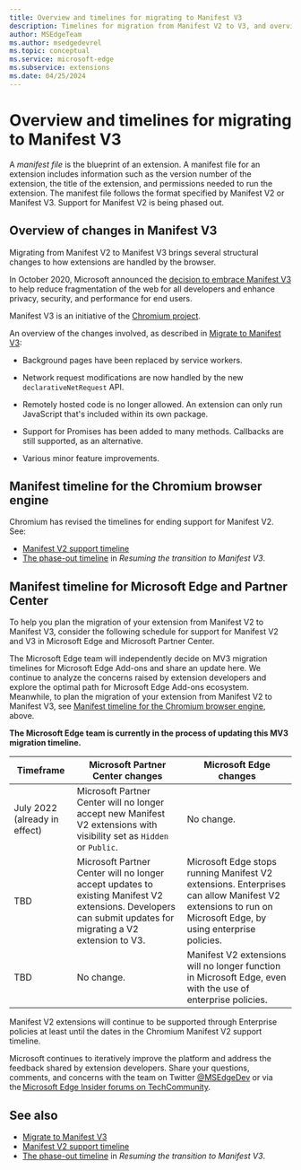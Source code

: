 ```yaml
---
title: Overview and timelines for migrating to Manifest V3
description: Timelines for migration from Manifest V2 to V3, and overview of V3, which reduces fragmentation of the web for developers and enhances privacy, security, and performance for end users.
author: MSEdgeTeam
ms.author: msedgedevrel
ms.topic: conceptual
ms.service: microsoft-edge
ms.subservice: extensions
ms.date: 04/25/2024
---
```

# Overview and timelines for migrating to Manifest V3

A _manifest file_ is the blueprint of an extension.  A manifest file for an extension includes information such as the version number of the extension, the title of the extension, and permissions needed to run the extension.  The manifest file follows the format specified by Manifest V2 or Manifest V3.  Support for Manifest V2 is being phased out.


<!-- ---------------------------------------------------------------------- -->
## Overview of changes in Manifest V3

Migrating from Manifest V2 to Manifest V3 brings several structural changes to how extensions are handled by the browser.

In October 2020, Microsoft announced the [decision to embrace Manifest V3](https://blogs.windows.com/msedgedev/2020/10/14/extension-manifest-chromium-edge/) to help reduce fragmentation of the web for all developers and enhance privacy, security, and performance for end users.

Manifest V3 is an initiative of the [Chromium project](https://www.chromium.org/Home/).

An overview of the changes involved, as described in [Migrate to Manifest V3](https://developer.chrome.com/docs/extensions/develop/migrate):

* Background pages have been replaced by service workers.

* Network request modifications are now handled by the new `declarativeNetRequest` API.

* Remotely hosted code is no longer allowed.  An extension can only run JavaScript that's included within its own package.

* Support for Promises has been added to many methods.  Callbacks are still supported, as an alternative.

* Various minor feature improvements.


<!-- ---------------------------------------------------------------------- -->
## Manifest timeline for the Chromium browser engine

Chromium has revised the timelines for ending support for Manifest V2.  See:

* [Manifest V2 support timeline](https://developer.chrome.com/docs/extensions/develop/migrate/mv2-deprecation-timeline)
* [The phase-out timeline](https://developer.chrome.com/blog/resuming-the-transition-to-mv3#the_phase-out_timeline) in _Resuming the transition to Manifest V3_.


<!-- ---------------------------------------------------------------------- -->
## Manifest timeline for Microsoft Edge and Partner Center

To help you plan the migration of your extension from Manifest V2 to Manifest V3, consider the following schedule for support for Manifest V2 and V3 in Microsoft Edge and Microsoft Partner Center.

The Microsoft Edge team will independently decide on MV3 migration timelines for Microsoft Edge Add-ons and share an update here.  We continue to analyze the concerns raised by extension developers and explore the optimal path for Microsoft Edge Add-ons ecosystem.  Meanwhile, to plan the migration of your extension from Manifest V2 to Manifest V3, see [Manifest timeline for the Chromium browser engine](#manifest-timeline-for-the-chromium-browser-engine), above.


**The Microsoft Edge team is currently in the process of updating this MV3 migration timeline.**

| Timeframe | Microsoft Partner Center changes | Microsoft Edge changes |
|--- |--- |--- |
| July 2022 (already in effect) | Microsoft Partner Center will no longer accept new Manifest V2 extensions with visibility set as `Hidden` or `Public`. | No change. |
| TBD | Microsoft Partner Center will no longer accept updates to existing Manifest V2 extensions. Developers can submit updates for migrating a V2 extension to V3. | Microsoft Edge stops running Manifest V2 extensions. Enterprises can allow Manifest V2 extensions to run on Microsoft Edge, by using enterprise policies. |
| TBD | No change. | Manifest V2 extensions will no longer function in Microsoft Edge, even with the use of enterprise policies. |

Manifest V2 extensions will continue to be supported through Enterprise policies at least until the dates in the Chromium Manifest V2 support timeline.

Microsoft continues to iteratively improve the platform and address the feedback shared by extension developers.  Share your questions, comments, and concerns with the team on Twitter [@MSEdgeDev](https://twitter.com/msedgedev/) or via the [Microsoft Edge Insider forums on TechCommunity](https://techcommunity.microsoft.com/t5/articles/manifest-v3-changes-are-now-available-in-microsoft-edge/m-p/1780254).


<!-- ---------------------------------------------------------------------- -->
## See also

* [Migrate to Manifest V3](https://developer.chrome.com/docs/extensions/develop/migrate)
* [Manifest V2 support timeline](https://developer.chrome.com/docs/extensions/develop/migrate/mv2-deprecation-timeline)
* [The phase-out timeline](https://developer.chrome.com/blog/resuming-the-transition-to-mv3#the_phase-out_timeline) in _Resuming the transition to Manifest V3_.
